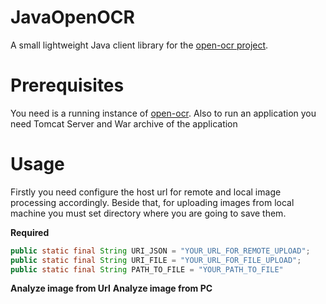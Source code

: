 # JavaOpenOCR
A small lightweight Java client library for the <a href="https://github.com/tleyden/open-ocr">open-ocr project</a>.

# Prerequisites
You need is a running instance of <a href="https://github.com/tleyden/open-ocr">open-ocr</a>.
Also to run an application you need Tomcat Server and War archive of the application

# Usage
Firstly you need configure the host url for remote and local image processing accordingly. Beside that, for uploading images from local machine you must set directory where you are going to save them.

<b>Required</b>
```java
public static final String URI_JSON = "YOUR_URL_FOR_REMOTE_UPLOAD";
public static final String URI_FILE = "YOUR_URL_FOR_FILE_UPLOAD";
public static final String PATH_TO_FILE = "YOUR_PATH_TO_FILE"
```
<b>Analyze image from Url</b>
<b>Analyze image from PC</b>
